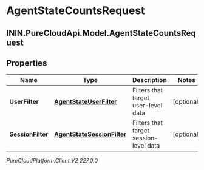 # AgentStateCountsRequest

## ININ.PureCloudApi.Model.AgentStateCountsRequest

## Properties

|Name | Type | Description | Notes|
|------------ | ------------- | ------------- | -------------|
| **UserFilter** | [**AgentStateUserFilter**](AgentStateUserFilter) | Filters that target user-level data | [optional] |
| **SessionFilter** | [**AgentStateSessionFilter**](AgentStateSessionFilter) | Filters that target session-level data | [optional] |



_PureCloudPlatform.Client.V2 227.0.0_
